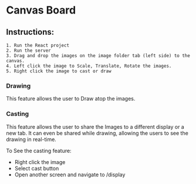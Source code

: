 # Canvas Board

## Instructions:

    1. Run the React project
    2. Run the server
    3. Drag and drop the images on the image folder tab (left side) to the canvas.
    4. Left click the image to Scale, Translate, Rotate the images.
    5. Right click the image to cast or draw

### Drawing

This feature allows the user to Draw atop the images.

### Casting

This feature allows the user to share the Images to a different display or a new tab. It can even be shared while drawing, allowing the users to see the drawing in real-time.

To See the casting feature:

- Right click the image
- Select cast button
- Open another screen and navigate to /display
